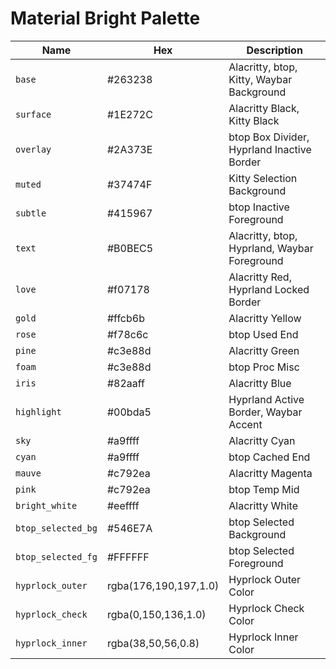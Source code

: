 # Material Bright Palette

| Name | Hex | Description |
|---|---|---|
| `base` | #263238 | Alacritty, btop, Kitty, Waybar Background |
| `surface` | #1E272C | Alacritty Black, Kitty Black |
| `overlay` | #2A373E | btop Box Divider, Hyprland Inactive Border |
| `muted` | #37474F | Kitty Selection Background |
| `subtle` | #415967 | btop Inactive Foreground |
| `text` | #B0BEC5 | Alacritty, btop, Hyprland, Waybar Foreground |
| `love` | #f07178 | Alacritty Red, Hyprland Locked Border |
| `gold` | #ffcb6b | Alacritty Yellow |
| `rose` | #f78c6c | btop Used End |
| `pine` | #c3e88d | Alacritty Green |
| `foam` | #c3e88d | btop Proc Misc |
| `iris` | #82aaff | Alacritty Blue |
| `highlight` | #00bda5 | Hyprland Active Border, Waybar Accent |
| `sky` | #a9ffff | Alacritty Cyan |
| `cyan` | #a9ffff | btop Cached End |
| `mauve` | #c792ea | Alacritty Magenta |
| `pink` | #c792ea | btop Temp Mid |
| `bright_white` | #eeffff | Alacritty White |
| `btop_selected_bg` | #546E7A | btop Selected Background |
| `btop_selected_fg` | #FFFFFF | btop Selected Foreground |
| `hyprlock_outer` | rgba(176,190,197,1.0) | Hyprlock Outer Color |
| `hyprlock_check` | rgba(0,150,136,1.0) | Hyprlock Check Color |
| `hyprlock_inner` | rgba(38,50,56,0.8) | Hyprlock Inner Color |
